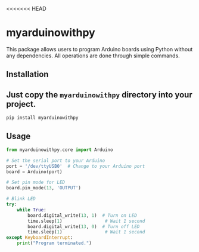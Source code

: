<<<<<<< HEAD
# myarduinowithpy

This package allows users to program Arduino boards using Python without any dependencies. All operations are done through simple commands.

## Installation

Just copy the `myarduinowithpy` directory into your project.
---
`pip install myarduinowithpy`

## Usage

```python
from myarduinowithpy.core import Arduino

# Set the serial port to your Arduino
port = '/dev/ttyUSB0'  # Change to your Arduino port
board = Arduino(port)

# Set pin mode for LED
board.pin_mode(13, 'OUTPUT')

# Blink LED
try:
    while True:
        board.digital_write(13, 1)  # Turn on LED
        time.sleep(1)                # Wait 1 second
        board.digital_write(13, 0)  # Turn off LED
        time.sleep(1)                # Wait 1 second
except KeyboardInterrupt:
    print("Program terminated.")

